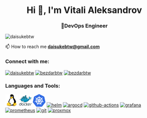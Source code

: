 <h1 align="center">Hi 👋, I'm Vitali Aleksandrov</h1>
<h3 align="center">🚀DevOps Engineer</h3>

<p align="left"> <img src="https://komarev.com/ghpvc/?username=daisukebtw&label=Profile%20views&color=0e75b6&style=flat" alt="daisukebtw" /> </p>

📫 How to reach me **daisukebtw@gmail.com**

<h3 align="left">Connect with me:</h3>
<p align="left">
<a href="https://linkedin.com/in/daisukebtw" target="blank"><img align="center" src="https://raw.githubusercontent.com/rahuldkjain/github-profile-readme-generator/master/src/images/icons/Social/linked-in-alt.svg" alt="daisukebtw" height="30" width="40" /></a>
<a href="https://t.me/bezdarbtw" target="blank"><img align="center" src="https://www.svgrepo.com/show/452115/telegram.svg" alt="bezdarbtw" height="30" width="40" /></a>
<a href="https://instagram.com/bezdarbtw" target="blank"><img align="center" src="https://raw.githubusercontent.com/rahuldkjain/github-profile-readme-generator/master/src/images/icons/Social/instagram.svg" alt="bezdarbtw" height="30" width="40" /></a>
</p>

<h3 align="left">Languages and Tools:</h3>
<p align="left">
<a href="https://www.linux.org/" target="_blank" rel="noreferrer"><img src="https://raw.githubusercontent.com/devicons/devicon/master/icons/linux/linux-original.svg" alt="linux" width="40" height="40" /></a>
<a href="https://www.docker.com/" target="_blank" rel="noreferrer"><img src="https://raw.githubusercontent.com/devicons/devicon/master/icons/docker/docker-original-wordmark.svg" alt="docker" width="40" height="40" /></a>
<a href="https://kubernetes.io/" target="_blank" rel="noreferrer"><img src="https://raw.githubusercontent.com/kubernetes/kubernetes/refs/heads/master/logo/logo.svg" alt="kubernetes" width="40" height="40" /></a>
<a href="https://helm.sh/" target="_blank" rel="noreferrer"><img src="https://helm.sh/img/helm.svg" alt="helm" width="40" height="40" /></a>
<a href="https://argo-cd.readthedocs.io/en/stable/" target="_blank" rel="noreferrer"><img src="https://icon.icepanel.io/Technology/svg/Argo-CD.svg" alt="argocd" width="40" height="40" /></a>
<a href="https://github.com/features/actions" target="_blank" rel="noreferrer"><img src="https://icon.icepanel.io/Technology/svg/GitHub-Actions.svg" alt="github-actions" width="40" height="40" /></a>
<a href="https://grafana.com/" target="_blank" rel="noreferrer"><img src="https://upload.wikimedia.org/wikipedia/commons/thumb/3/3b/Grafana_icon.svg/250px-Grafana_icon.svg.png" alt="grafana" width="40" height="40" /></a>
<a href="https://prometheus.io" target="_blank" rel="noreferrer"><img src="https://upload.wikimedia.org/wikipedia/commons/thumb/3/38/Prometheus_software_logo.svg/120px-Prometheus_software_logo.svg.png?20200109082328" alt="prometheus" width="40" height="40" /></a>
<a href="https://git-scm.com/" target="_blank" rel="noreferrer"><img src="https://www.vectorlogo.zone/logos/git-scm/git-scm-icon.svg" alt="git" width="40" height="40" /></a>
<a href="https://www.proxmox.com/en/" target="_blank" rel="noreferrer"><img src="https://img.icons8.com/?size=100&id=53iFar0HpEW9&format=png&color=000000" alt="proxmox" width="40" height="40" /></a>
</p>

